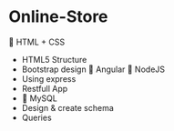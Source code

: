# Online-Store

 HTML + CSS
- HTML5 Structure
- Bootstrap design 
 Angular
 NodeJS
- Using express
- Restfull App
-   MySQL
- Design & create schema
- Queries
